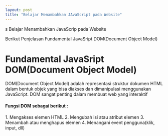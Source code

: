```yaml
---
layout: post 
title: "Belajar Menambahkan JAvaScript pada Website"
---
```

s
Belajar Menambahkan JavaScrip pada Website

Berikut Penjelasan Fundamental JavaSript DOM(Document Object Model)


<h1>Fundamental JavaSript DOM(Document Object Model)</h1>
DOM(Document Object Model) adalah representasi struktur dokumen HTML dalam bentuk objek yang bisa diakses dan dimanipulasi menggunakan JavaScript. DOM sangat penting dalam membuat web yang interaktif

<h4>Fungsi DOM sebagai berikut :</h4>
1. Mengakses elemen HTML
2. Mengubah isi atau atribut elemen
3. Menambah atau menghapus elemen
4. Menangani event pengguna(klik, input, dll)
